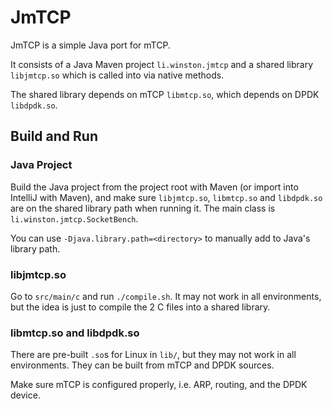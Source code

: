 # JmTCP

JmTCP is a simple Java port for mTCP.

It consists of a Java Maven project `li.winston.jmtcp` and a shared library
`libjmtcp.so` which is called into via native methods.

The shared library depends on mTCP `libmtcp.so`, which depends on DPDK
`libdpdk.so`.

## Build and Run

### Java Project

Build the Java project from the project root with Maven (or import into
IntelliJ with Maven), and make sure `libjmtcp.so`, `libmtcp.so` and `libdpdk.so`
are on the shared library path when running it. The main class is
`li.winston.jmtcp.SocketBench`.
 
You can use `-Djava.library.path=<directory>` to manually add to Java's library
path. 

### libjmtcp.so

Go to `src/main/c` and run `./compile.sh`. It may not work in all environments,
but the idea is just to compile the 2 C files into a shared library.

### libmtcp.so and libdpdk.so

There are pre-built `.so`s for Linux in `lib/`, but they may not work in all
environments. They can be built from mTCP and DPDK sources.

Make sure mTCP is configured properly, i.e. ARP, routing, and the DPDK device.
